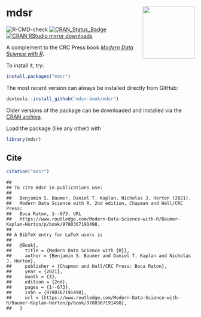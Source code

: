 
# mdsr <img src='man/figures/logo.png' align="right" height="139" />

![R-CMD-check](https://github.com/mdsr-book/mdsr/workflows/R-CMD-check/badge.svg)
[![CRAN_Status_Badge](https://www.r-pkg.org/badges/version/mdsr)](https://cran.r-project.org/package=mdsr)
[![CRAN RStudio mirror
downloads](https://cranlogs.r-pkg.org/badges/mdsr)](https://www.r-pkg.org/pkg/mdsr)

A complement to the CRC Press book [*Modern Data Science with
R*](https://mdsr-book.github.io/).

To install it, try:

``` r
install.packages("mdsr")
```

The most recent version can always be installed directly from GitHub:

``` r
devtools::install_github("mdsr-book/mdsr")
```

Older versions of the package can be downloaded and installed via the
[CRAN archive](https://cran.r-project.org/src/contrib/Archive/mdsr/).

Load the package (like any other) with

``` r
library(mdsr)
```

## Cite

``` r
citation("mdsr")
```

    ## 
    ## To cite mdsr in publications use:
    ## 
    ##   Benjamin S. Baumer, Daniel T. Kaplan, Nicholas J. Horton (2021).
    ##   Modern Data Science with R. 2nd edition, Chapman and Hall/CRC Press:
    ##   Boca Raton, 1--673. URL
    ##   https://www.routledge.com/Modern-Data-Science-with-R/Baumer-Kaplan-Horton/p/book/9780367191498.
    ## 
    ## A BibTeX entry for LaTeX users is
    ## 
    ##   @Book{,
    ##     title = {Modern Data Science with {R}},
    ##     author = {Benjamin S. Baumer and Daniel T. Kaplan and Nicholas J. Horton},
    ##     publisher = {Chapman and Hall/CRC Press: Boca Raton},
    ##     year = {2021},
    ##     month = {3},
    ##     edition = {2nd},
    ##     pages = {1--673},
    ##     isbn = {9780367191498},
    ##     url = {https://www.routledge.com/Modern-Data-Science-with-R/Baumer-Kaplan-Horton/p/book/9780367191498},
    ##   }
